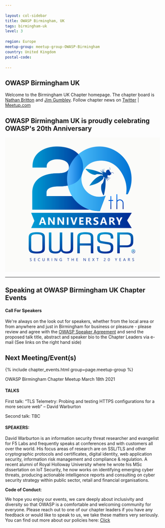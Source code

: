 ```yaml
---

layout: col-sidebar
title: OWASP Birmingham, UK
tags: birmingham-uk
level: 3

region: Europe
meetup-group: meetup-group-OWASP-Birmingham
country: United Kingdom
postal-code: 

---
```


OWASP Birmingham UK
-------------
Welcome to the Birmingham UK Chapter homepage. 
The chapter board is <a href="mailto:nathan.britton@owasp.org">Nathan Britton</a> and <a href="mailto:jim.gumbley@owasp.org">Jim Gumbley</a>. 
Follow chapter news on [Twitter](https://twitter.com/owaspbrum) | [Meetup.com](https://meetup.com/OWASP-Birmingham)

## OWASP Birmingham UK is proudly celebrating OWASP's 20th Anniversary
[![OWASP 20th Anniversary Image](assets/images/OWASP%2020th%20Anniversary.jpeg)](https://20thanniversary.owasp.org/)

---

Speaking at OWASP Birmingham UK Chapter Events
---------------------------------------

#### Call For Speakers

We're always on the look out for speakers, whether from the local area or from anywhere and just in Birmingham for business or pleasure -  please review and agree with the [OWASP Speaker Agreement](https://owasp.org/www-policy/) and send the proposed talk title, abstract and speaker bio to the Chapter Leaders via e-mail (See links on the right hand side)

Next Meeting/Event(s)
---------------------

{% include chapter_events.html group=page.meetup-group %}


OWASP Birmingham Chapter Meetup March 18th 2021 

#### TALKS

First talk: “TLS Telemetry: Probing and testing HTTPS configurations for a more secure web” – David Warburton

Second talk: TBC

#### SPEAKERS:

David Warburton is an information security threat researcher and evangelist for F5 Labs and frequently speaks at conferences and 
with customers all over the world. His focus areas of research are on SSL/TLS and other cryptographic protocols and certificates, 
digital identity, web application security, information risk management and compliance & regulation. A recent alumni of Royal Holloway 
University where he wrote his MSc dissertation on IoT Security, he now works on identifying emerging cyber threats, producing actionable 
intelligence reports and consulting on cyber security strategy within public sector, retail and financial organisations. 

**Code of Conduct**:


We hope you enjoy our events, we care deeply about inclusivity and diversity so that OWASP is a comfortable and welcoming community for everyone. Please reach out to one of our chapter leaders if you have any feedback or would like to speak to us, we take these matters very seriously. You can find out more about our policies here: [Click](https://owasp.org/www-policy/)

